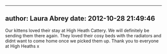 
---
author: Laura Abrey
date: 2012-10-28 21:49:46
---
Our kittens loved their stay at High Heath Cattery. We will definitely be sending them there again. They loved their cosy beds with the radiators and didnt want to come home once we picked them up. Thank you to everyone at High Heaths x

